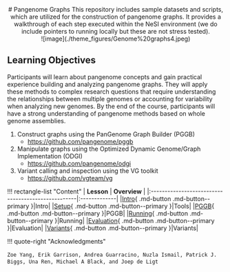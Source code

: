 <center>
# Pangenome Graphs
This repository includes sample datasets and scripts, which are utilized for the construction of pangenome graphs. 
It provides a walkthrough of each step executed within the NeSI environment (we do include pointers to running locally but these are not stress tested).
</center>

<center>
![image](./theme_figures/Genome%20graphs4.jpeg)
</center>

## Learning Objectives
Participants will learn about pangenome concepts and gain practical experience building and analyzing pangenome graphs. They will apply these methods to complex research questions that require understanding the relationships between multiple genomes or accounting for variability when analyzing new genomes. By the end of the course, participants will have a strong understanding of pangenome methods based on whole genome assemblies.

1. Construct graphs using the PanGenome Graph Builder (PGGB)
    - https://github.com/pangenome/pggb
3. Manipulate graphs using the Optimized Dynamic Genome/Graph Implementation (ODGI)
    - https://github.com/pangenome/odgi
5. Variant calling and inspection using the VG toolkit
    - https://github.com/vgteam/vg

!!! rectangle-list "Content"
    | **Lesson**                                        | **Overview** | 
    |:---------------------------------------------------|:-------------|
    |[Intro](./1_Introduction_to_pangenomegraphs.md){ .md-button .md-button--primary }|Intro|
    |[Setup](./2_Tools_and_setup.md){ .md-button .md-button--primary }|Tools|
    |[PGGB](./3_Introduction_to_pggb.md){ .md-button .md-button--primary }|PGGB|
    |[Running](./4_Running_pggb.md){ .md-button .md-button--primary }|Running|
    |[Evaluation](./5_Evaluating_pggb_output.md){ .md-button .md-button--primary }|Evaluation|
    |[Variants](./6_Variant_calling.md){ .md-button .md-button--primary }|Variants|



!!! quote-right "Acknowledgments"

    Zoe Yang, Erik Garrison, Andrea Guarracino, Nuzla Ismail, Patrick J. Biggs, Una Ren, Michael A Black, and Joep de Ligt
